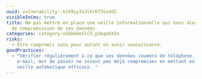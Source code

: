 ```yaml
---
uuid: vulnerability--kC69yy3s3lhrKfIGsddI
visibleInCms: true
title: Ne pas mettre en place une veille informationnelle qui nous alerte en cas
  de compromission de ses données.
categories: category-nGkbk6oSlC5_p3eqoXX2o
risks:
  - Être compromis sans pour autant en avoir connaissance.
goodPractices:
  - "Vérifier régulièrement à ce que ses données (numéro de téléphone, adresse
    e-mail, mot de passe) ne soient pas déjà compromises en mettant en place une
    veille automatique efficace. "
---
```

